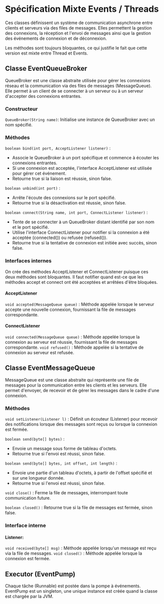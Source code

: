 # Spécification Mixte Events / Threads

Ces classes définissent un système de communication asynchrone entre clients et serveurs via des files de messages. Elles permettent la gestion des connexions, la réception et l'envoi de messages ainsi que la gestion des événements de connexion et de déconnexion.

Les méthodes sont toujours bloquantes, ce qui justifie le fait que cette version est mixte entre Thread et Events.


## Classe EventQueueBroker

QueueBroker est une classe abstraite utilisée pour gérer les connexions réseau et la communication via des files de messages (MessageQueue). Elle permet à un client de se connecter à un serveur ou à un serveur d'accepter des connexions entrantes.

### Constructeur

`QueueBroker(String name)`: Initialise une instance de QueueBroker avec un nom spécifié.

### Méthodes

`boolean bind(int port, AcceptListener listener)` :

- Associe le QueueBroker à un port spécifique et commence à écouter les connexions entrantes.
- Si une connexion est acceptée, l'interface AcceptListener est utilisée pour gérer cet événement.
- Retourne true si la liaison est réussie, sinon false.

`boolean unbind(int port)` :

- Arrête l'écoute des connexions sur le port spécifié.
- Retourne true si la désactivation est réussie, sinon false.

`boolean connect(String name, int port, ConnectListener listener)` :

- Tente de se connecter à un QueueBroker distant identifié par son nom et le port spécifié.
- Utilise l'interface ConnectListener pour notifier si la connexion a été acceptée (connected()) ou refusée (refused()).
- Retourne true si la tentative de connexion est initiée avec succès, sinon false.

### Interfaces internes

On crée des méthodes AcceptListener et ConnectListener puisque ces deux méthodes sont bloquantes. Il faut notifier quand est-ce que les méthodes accept et connect ont été acceptées et arrêtées d'être bloquées.

#### AcceptListener

`void accepted(MessageQueue queue)` : Méthode appelée lorsque le serveur accepte une nouvelle connexion, fournissant la file de messages correspondante.

#### ConnectListener

`void connected(MessageQueue queue)` : Méthode appelée lorsque la connexion au serveur est réussie, fournissant la file de messages correspondante.
`void refused()` : Méthode appelée si la tentative de connexion au serveur est refusée.

## Classe EventMessageQueue

MessageQueue est une classe abstraite qui représente une file de messages pour la communication entre les clients et les serveurs. Elle permet d'envoyer, de recevoir et de gérer les messages dans le cadre d'une connexion.

### Méthodes

 `void setListener(Listener l)` : Définit un écouteur (Listener) pour recevoir des notifications lorsque des messages sont reçus ou lorsque la connexion est fermée.

`boolean send(byte[] bytes)` :

- Envoie un message sous forme de tableau d'octets.
- Retourne true si l'envoi est réussi, sinon false.

`boolean send(byte[] bytes, int offset, int length)` :

- Envoie une partie d'un tableau d'octets, à partir de l'offset spécifié et sur une longueur donnée.
- Retourne true si l'envoi est réussi, sinon false.

`void close()` : Ferme la file de messages, interrompant toute communication future.

`boolean closed()` : Retourne true si la file de messages est fermée, sinon false.

### Interface interne

#### Listener:

`void received(byte[] msg)` : Méthode appelée lorsqu'un message est reçu via la file de messages.
`void closed()` : Méthode appelée lorsque la connexion est fermée.

## Executor (EventPump)

Chaque tâche (Runnable) est postée dans la pompe à événements.
EventPump est un singleton, une unique instance est créée quand la classe est chargée par la JVM.


